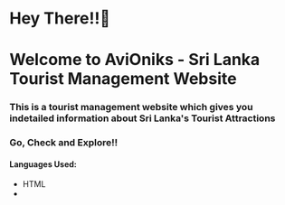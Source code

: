 <h1>Hey There!!🌝</h1>
<h1>Welcome to AviOniks - Sri Lanka Tourist Management Website</h1>
<h3>This is a tourist management website which gives you indetailed information about Sri Lanka's Tourist Attractions</h3>
<h3>Go, Check and Explore!!</h3>

<h4>Languages Used:</h4>
<ul>
  <li>HTML</li>
  <li
  </li>
</ul>
